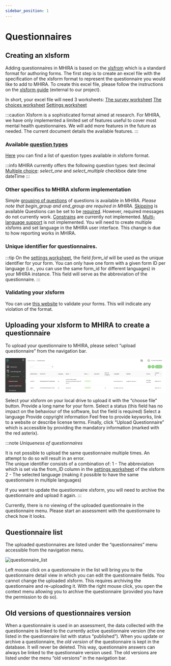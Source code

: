 ```yaml
---
sidebar_position: 1
---
```


# Questionnaires 

## Creating an xlsform
Adding questionnaires in MHIRA is based on the [xlsfrom](https://xlsform.org/) which is a standard format for authoring forms. 
The first step is to create an excel file with the specification of the xlsform format to represent the questionnaire you would like to add to MHIRA. 
To create this excel file, please follow the instructions on the [xlsform guide](https://xlsform.org/) (external to our project).

 In short, your excel file will need 3 worksheets:
[The survey worksheet](https://xlsform.org/en/#the-survey-worksheet)
[The choices worksheet](https://xlsform.org/en/#the-choices-worksheet)
[Settings worksheet](https://xlsform.org/en/#settings-worksheet) 

:::caution
Xlsform is a sophisticated format aimed at research. For MHIRA, we have only implemented a limited set of features useful to cover most mental health questionnaires. We will add more features in the future as needed. The current document details the available features.
:::

### Available [question types](https://xlsform.org/en/#question-types)

[Here](https://xlsform.org/en/#question-types) you can find a list of question types available in xlsform format.  

:::info
MHIRA currently offers the following question types:
text
decimal
[Multiple choice](https://xlsform.org/en/#multiple-choice): *select_one* and *select_multiple*
checkbox
date
time
dateTime
:::

### Other specifics to MHIRA xlsform implementation

Simple  [grouping of questions](https://xlsform.org/en/#grouping-questions) of questions is available in MHIRA. *Please note that begin_group and end_group are required in MHIRA.* 
[Skipping](https://xlsform.org/en/#skipping) is available 
Questions can be set to be [required](https://xlsform.org/en/#required). However, required messages do not currently work.
[Constrains](https://xlsform.org/en/#constraints) are currently not implemented.
[Multi-language support](https://xlsform.org/en/#multiple-language-support) is not implemented. You will need to create multiple xlsfoms and set language in the MHIRA user interface. This change is due to how reporting works in MHIRA. 

### Unique identifier for questionnaires.

:::tip
On the [settings worksheet](https://xlsform.org/en/#settings-worksheet), the field *form_id* will be used as the unique identifier for your form. You can only have one form with a given form ID per language (i.e., you can use the same form_id for different languages) in your MHIRA instance.  This field will serve as the abbreviation of the questionnaire.
:::

### Validating your xlsform

You can use [this website](xyz.com) to validate your forms. This will indicate any violation of the format. 

## Uploading your xlsform to MHIRA to create a questionnaire

To upload your questionnaire to MHIRA, please select “upload questionnaire” from the navigation bar. 

![upload_questionnaire](./img/questionnaire-list.png "Uploading questionnaires")


Select your xlsform on your local drive to upload it with the “choose file” button.
Provide a long name for your form. 
Select a status (this field has no impact on the behaviour of the software, but the field is required)
Select a language
Provide copyright information
Feel free to provide keyworks, link to a website or describe license terms. 
Finally, click “Upload Questionnaire” which is accessible by providing the mandatory information (marked with the red asterix). 

:::note
*Uniqueness of questionnaires*

It is not possible to upload the same questionnaire multiple times. An attempt to do so will result in an error.  
The unique identifier consists of a combination of:
1 - The abbreviation which is set via the from_ID column in the [settings worksheet](https://xlsform.org/en/#settings-worksheet) of the xlsform
2 - The selected language (making it possible to have the same questionnaire in multiple languages)  

If you want to update the questionnaire xlsform, you will need to archive the questionnaire and upload it again.
:::

Currently, there is no viewing of the uploaded questionnaire in the questionnaire menu. Please start an assessment with the questionnaire to check how it looks. 

## Questionnaire list

The uploaded questionnaires are listed under the “questionnaires” menu accessible from the navigation menu. 

![questionnaire_list](./img/questionnaire_list.png "questionnaire list")

Left mouse click on a questionnaire in the list will bring you to the questionnaire detail view in which you can edit the questionnaire fields. You cannot change the uploaded xlsform. This requires archiving the questionnaire and re-uploading it. 
With the right mouse click, you open the context menu allowing you to archive the questionnaire (provided you have the permission to do so). 

 ##  Old versions of questionnaires version

When a questionnaire is used in an assessment, the data collected with the questionnaire is linked to the currently active questionnaire version (the one listed in the questionnaire list with status “published”). When you update or archive a questionnaire, the *old version* of the questionnaire is kept in the database. It will never be deleted.  This way, questionnaire answers can always be linked to the questionnaire version used. The old versions are listed under the menu “old versions” in the navigation bar. 
